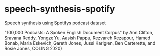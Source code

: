 # speech-synthesis-spotify
Speech synthesis using Spotifys podcast dataset 


"100,000 Podcasts: A Spoken English Document Corpus" by Ann Clifton, Sravana Reddy, Yongze Yu, Aasish Pappu, Rezvaneh Rezapour, Hamed Bonab, Maria Eskevich, Gareth Jones, Jussi Karlgren, Ben Carterette, and Rosie Jones, COLING 2020)
